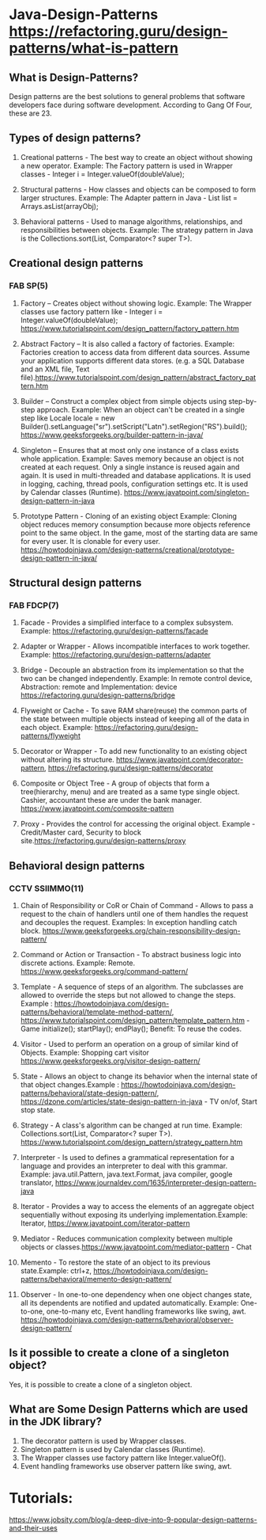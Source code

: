 # Java-Design-Patterns https://refactoring.guru/design-patterns/what-is-pattern

## What is Design-Patterns?
Design patterns are the best solutions to general problems that software developers face during software development. According to Gang Of Four, these are 23.

## Types of design patterns?
1. Creational patterns - The best way to create an object without showing a new operator.
Example: The Factory pattern is used in Wrapper classes - Integer i = Integer.valueOf(doubleValue);

2. Structural patterns - How classes and objects can be composed to form larger structures.
Example: The Adapter pattern in Java - List<String> list = Arrays.asList(arrayObj);

3. Behavioral patterns - Used to manage algorithms, relationships, and responsibilities between objects.
Example: The strategy pattern in Java is the Collections.sort(List<T>, Comparator<? super T>).


## Creational design patterns

### FAB SP(5)
1. Factory – Creates object without showing logic.
Example: The Wrapper classes use factory pattern like - Integer i = Integer.valueOf(doubleValue);
https://www.tutorialspoint.com/design_pattern/factory_pattern.htm

2. Abstract Factory – It is also called a factory of factories.
Example: Factories creation to access data from different data sources. Assume your application supports different data stores. (e.g. a SQL Database and an XML file, Text file).https://www.tutorialspoint.com/design_pattern/abstract_factory_pattern.htm

3. Builder – Construct a complex object from simple objects using step-by-step approach. 
Example: When an object can't be created in a single step like  Locale locale = new Builder().setLanguage("sr").setScript("Latn").setRegion("RS").build();
 https://www.geeksforgeeks.org/builder-pattern-in-java/

4. Singleton – Ensures that at most only one instance of a class exists whole application.
Example: Saves memory because an object is not created at each request. Only a single instance is reused again and again. It is used in multi-threaded and database applications. It is used in logging, caching, thread pools, configuration settings etc. It is used by Calendar classes (Runtime). https://www.javatpoint.com/singleton-design-pattern-in-java

5. Prototype Pattern - Cloning of an existing object Example: Cloning object reduces memory consumption because more objects reference point to the same object. In the game, most of the starting data are same for every user. It is clonable for every user.
https://howtodoinjava.com/design-patterns/creational/prototype-design-pattern-in-java/

## Structural design patterns

### FAB FDCP(7)

1. Facade - Provides a simplified interface to a complex subsystem. Example: https://refactoring.guru/design-patterns/facade

2. Adapter or Wrapper - Allows incompatible interfaces to work together. Example: https://refactoring.guru/design-patterns/adapter

3. Bridge - Decouple an abstraction from its implementation so that the two can be changed independently. Example: In remote control device, Abstraction: remote and Implementation: device https://refactoring.guru/design-patterns/bridge

5. Flyweight or Cache - To save RAM share(reuse) the common parts of the state between multiple objects instead of keeping all of the data in each object. Example: https://refactoring.guru/design-patterns/flyweight

6. Decorator or Wrapper - To add new functionality to an existing object without altering its structure. https://www.javatpoint.com/decorator-pattern, https://refactoring.guru/design-patterns/decorator

7. Composite or Object Tree - A group of objects that form a tree(hierarchy, menu) and are treated as a same type single object. Cashier, accountant these are under the bank manager. https://www.javatpoint.com/composite-pattern

8. Proxy - Provides the control for accessing the original object. Example - Credit/Master card, Security to block site.https://refactoring.guru/design-patterns/proxy

## Behavioral design patterns

### CCTV SSIIMMO(11)

1. Chain of Responsibility or CoR or Chain of Command - Allows to pass a request to the chain of handlers until one of them handles the request and decouples the request. Examples: In exception handling catch block. https://www.geeksforgeeks.org/chain-responsibility-design-pattern/

2. Command or Action or Transaction - To abstract business logic into discrete actions. Example: Remote. https://www.geeksforgeeks.org/command-pattern/

3. Template - A sequence of steps of an algorithm. The subclasses are allowed to override the steps but not allowed to change the steps.
Example : https://howtodoinjava.com/design-patterns/behavioral/template-method-pattern/, https://www.tutorialspoint.com/design_pattern/template_pattern.htm  - Game initialize(); startPlay(); endPlay();
Benefit: To reuse the codes.

4. Visitor - Used to perform an operation on a group of similar kind of Objects. Example: Shopping cart visitor https://www.geeksforgeeks.org/visitor-design-pattern/

5. State - Allows an object to change its behavior when the internal state of that object changes.Example : https://howtodoinjava.com/design-patterns/behavioral/state-design-pattern/, https://dzone.com/articles/state-design-pattern-in-java  -  TV on/of, Start stop state.

6. Strategy - A class's algorithm can be changed at run time.
Example: Collections.sort(List<T>, Comparator<? super T>). https://www.tutorialspoint.com/design_pattern/strategy_pattern.htm

7. Interpreter - Is used to defines a grammatical representation for a language and provides an interpreter to deal with this grammar. Example: java.util.Pattern, java.text.Format, java compiler, google translator, https://www.journaldev.com/1635/interpreter-design-pattern-java

8. Iterator - Provides a way to access the elements of an aggregate object sequentially without exposing its underlying implementation.Example: Iterator, https://www.javatpoint.com/iterator-pattern

9. Mediator - Reduces communication complexity between multiple objects or classes.https://www.javatpoint.com/mediator-pattern - Chat

10. Memento - To restore the state of an object to its previous state.Example: ctrl+z, https://howtodoinjava.com/design-patterns/behavioral/memento-design-pattern/

11. Observer - In one-to-one dependency when one object changes state, all its dependents are notified and updated automatically.
Example: One-to-one, one-to-many etc, Event handling frameworks like swing, awt. https://howtodoinjava.com/design-patterns/behavioral/observer-design-pattern/




## Is it possible to create a clone of a singleton object?
Yes, it is possible to create a clone of a singleton object.



## What are Some Design Patterns which are used in the JDK library?
1. The decorator pattern is used by Wrapper classes.
2. Singleton pattern is used by Calendar classes (Runtime).
3. The Wrapper classes use factory pattern like Integer.valueOf().
4. Event handling frameworks use observer pattern like swing, awt.


# Tutorials:
https://www.jobsity.com/blog/a-deep-dive-into-9-popular-design-patterns-and-their-uses


